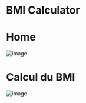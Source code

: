 # BMI Calculator

# Home 
![image](https://user-images.githubusercontent.com/101357738/206780128-d77a7117-c9fb-41fe-be29-e6931593581b.png)


# Calcul du BMI
![image](https://user-images.githubusercontent.com/101357738/207412386-dddf97bc-7f84-4fcc-a06d-510a7ad6cbf4.png)
